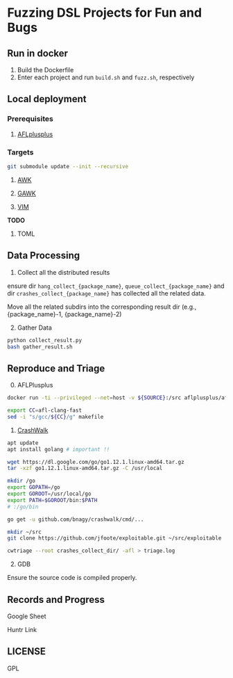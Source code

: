 # Fuzzing DSL Projects for Fun and Bugs

## Run in docker

1. Build the Dockerfile
2. Enter each project and run `build.sh` and `fuzz.sh`, respectively

## Local deployment

### Prerequisites

1. [AFLplusplus](https://github.com/AFLplusplus/AFLplusplus)

### Targets

```bash
git submodule update --init --recursive
```

1. [AWK](https://github.com/onetrueawk/awk)

2. [GAWK](https://savannah.gnu.org/projects/gawk)

3. [VIM](https://github.com/vim/vim)

**TODO**

1. TOML

## Data Processing

1. Collect all the distributed results

ensure dir `hang_collect_{package_name}`, `queue_collect_{package_name}` and dir `crashes_collect_{package_name}` has collected all the related data.

Move all the related subdirs into the corresponding result dir (e.g., {package_name}-1, {package_name}-2)

2. Gather Data

```bash
python collect_result.py
bash gather_result.sh
```

## Reproduce and Triage

0. AFLPlusplus

```bash
docker run -ti --privileged --net=host -v ${SOURCE}:/src aflplusplus/aflplusplus

export CC=afl-clang-fast
sed -i "s/gcc/${CC}/g" makefile
```

1. [CrashWalk](https://github.com/bnagy/crashwalk)

```bash
apt update
apt install golang # important !!

wget https://dl.google.com/go/go1.12.1.linux-amd64.tar.gz
tar -xzf go1.12.1.linux-amd64.tar.gz -C /usr/local

mkdir /go
export GOPATH=/go
export GOROOT=/usr/local/go
export PATH=$GOROOT/bin:$PATH
# :/go/bin

go get -u github.com/bnagy/crashwalk/cmd/...

mkdir ~/src
git clone https://github.com/jfoote/exploitable.git ~/src/exploitable

cwtriage --root crashes_collect_dir/ -afl > triage.log
```

2. GDB

Ensure the source code is compiled properly.

## Records and Progress

Google Sheet

Huntr Link

## LICENSE

GPL
